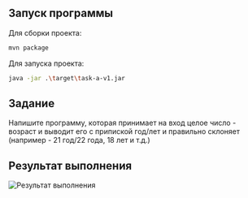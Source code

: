 ## Запуск программы

Для сборки проекта:

```sh
mvn package
```

Для запуска проекта:

```sh
java -jar .\target\task-a-v1.jar
```

## Задание
Напишите программу, которая принимает на вход целое число - возраст и выводит его с припиской год/лет и правильно склоняет (например - 21 год/22 года, 18 лет и т.д.)

## Результат выполнения

![Результат выполнения](https://github.com/StudentRoman/java-course/assets/143340583/3908d6b7-777f-4d2f-8380-fb9f1c12b642)
